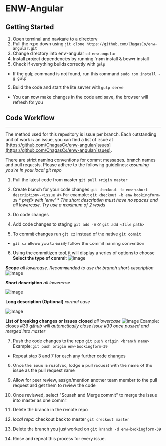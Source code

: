 # ENW-Angular

## Getting Started
1. Open terminal and navigate to a directory
2. Pull the repo down using `git clone https://github.com/ChagasCo/enw-angular.git`
3. Change directory into enw-angular `cd enw-angular`
4. Install project dependencies by running `npm install & bower install
5. Check if everything builds correctly with `gulp`
  - If the gulp command is not found, run this command `sudo npm install -g gulp`
5. Build the code and start the lite sevrer with `gulp serve` 
  - You can now make changes in the code and save, the browser will refresh for you

## Code Workflow
---
The method used for this repository is issue per branch. Each outstanding unit of work is an issue, you can find a list of issue at [https://github.com/ChagasCo/enw-angular/issues](https://github.com/ChagasCo/enw-angular/issues).

There are strict naming conventions for commit messages, branch names and pull requests. Please adhere to the following guidelines:
_assuming you're in your local git repo_

1. Pull the latest code from master `git pull origin master`

2. Create branch for your code changes `git checkout -b enw-<short description>-<issue #>`
  For example: `git checkout -b enw-bookingform-39` 
  _* prefix with 'enw'_
  _* The short description must have no spaces and all lowercase. Try use a maximum of 2 words_

3. Do code changes

4. Add code changes to staging `git add -A` or `git add <file path>`

5. To commit changes run `git cz` instead of the native `git commit`
  - `git cz` allows you to easily follow the commit naming convention
   
6. Using the commitizen tool, it will display a series of options to choose
  **Select the type of commit**
  ![image](https://cloud.githubusercontent.com/assets/5626828/14414927/1b2de2b2-ffcc-11e5-803e-d144a5db1ab1.png)
  
  **Scope**
  _all lowercase. Recommended to use the branch short-description_
  ![image](https://cloud.githubusercontent.com/assets/5626828/14414950/8cb83b76-ffcc-11e5-9e5c-e35b487d9f63.png)
  
  **Short description**
  _all lowercase_
  
  ![image](https://cloud.githubusercontent.com/assets/5626828/14414956/9fe4e488-ffcc-11e5-93d2-67b2722d6cee.png)
  
  **Long description (Optional)**
  _normal case_
  
  ![image](https://cloud.githubusercontent.com/assets/5626828/14414962/b57b90f8-ffcc-11e5-8e28-c0270be764b0.png)
  
  **List of breaking changes or issues closed**
  _all lowercase_
  ![image](https://cloud.githubusercontent.com/assets/5626828/14414970/c10f1ef8-ffcc-11e5-9f0e-973eb21d9e52.png)
  Example: closes #39
  _github will automatically close issue #39 once pushed and merged into master_
  
7. Push the code changes to the repo `git push origin <branch name>`
  Example: `git push origin enw-bookingform-39`
  * Repeat step 3 and 7 for each any further code changes

8. Once the issue is resolved, lodge a pull request with the name of the issue as the pull request name

9. Allow for peer review, assign/mention another team member to the pull request and get them to review the code

10. Once reviewed, select "Squash and Merge commit" to merge the issue into master as one commit

11. Delete the branch in the remote repo

12. _local repo_: checkout back to master `git checkout master`

13. Delete the branch you just worked on `git branch -d enw-bookingform-39`

14. Rinse and repeat this process for every issue.
